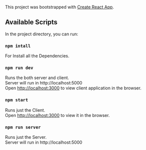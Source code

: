 This project was bootstrapped with [Create React App](https://github.com/facebook/create-react-app).

## Available Scripts

In the project directory, you can run:

### `npm intall`

For Install all the Dependencies.<br />

### `npm run dev`

Runs the both server and client.<br />
Server will run in http://localhost:5000 <br />
Open [http://localhost:3000](http://localhost:3000) to view client application in the browser.

### `npm start`

Runs just the Client.<br />
Open [http://localhost:3000](http://localhost:3000) to view it in the browser.

### `npm run server`

Runs just the Server.<br />
Server will run in http://localhost:5000 <br />
